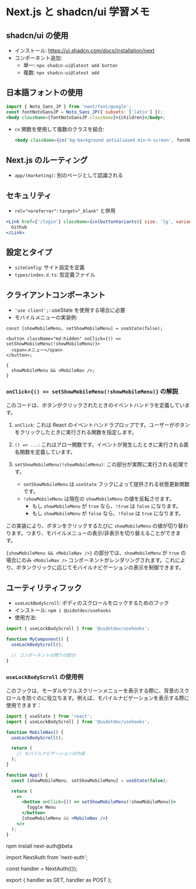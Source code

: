 # Next.js と shadcn/ui 学習メモ

## shadcn/ui の使用

- インストール: https://ui.shadcn.com/docs/installation/next
- コンポーネント追加:
  - 単一: `npx shadcn-ui@latest add button`
  - 複数: `npx shadcn-ui@latest add`

## 日本語フォントの使用

```jsx
import { Noto_Sans_JP } from 'next/font/google';
const fontNotoSansJP = Noto_Sans_JP({ subsets: ['latin'] });
<body className={fontNotoSansJP.className}>{children}</body>;
```

- `cn` 関数を使用して複数のクラスを結合:
  ```jsx
  <body className={cn('bg-background antialiased min-h-screen', fontNotoSansJP.className)}>{children}</body>
  ```

## Next.js のルーティング

- `app/(marketing)`: 別のページとして認識される

## セキュリティ

- `rel="noreferrer"`: `target="_blank"` と併用

```jsx
<Link href={'/login'} className={cn(buttonVariants({ size: 'lg', variant: 'outline' }))} target="_blank" rel="noreferrer">
  Github
</Link>
```

## 設定とタイプ

- `siteConfig`: サイト設定を定義
- `types/index.d.ts`: 型定義ファイル

## クライアントコンポーネント

- `'use client';`: useState を使用する場合に必要
- モバイルメニューの実装例:

```tsx
const [showMobileMenu, setShowMobileMenu] = useState(false);

<button className="md:hidden" onClick={() => setShowMobileMenu(!showMobileMenu)}>
  <span>メニュー</span>
</button>;

{
  showMobileMenu && <MobileNav />;
}
```

### `onClick={() => setShowMobileMenu(!showMobileMenu)}` の解説

このコードは、ボタンがクリックされたときのイベントハンドラを定義しています。

1. `onClick`: これは React のイベントハンドラプロップです。ユーザーがボタンをクリックしたときに実行される関数を指定します。

2. `() => ...`: これはアロー関数です。イベントが発生したときに実行される匿名関数を定義しています。

3. `setShowMobileMenu(!showMobileMenu)`: この部分が実際に実行される処理です。
   - `setShowMobileMenu` は `useState` フックによって提供される状態更新関数です。
   - `!showMobileMenu` は現在の `showMobileMenu` の値を反転させます。
     - もし `showMobileMenu` が `true` なら、`!true` は `false` になります。
     - もし `showMobileMenu` が `false` なら、`!false` は `true` になります。

この実装により、ボタンをクリックするたびに `showMobileMenu` の値が切り替わります。つまり、モバイルメニューの表示/非表示を切り替えることができます。

`{showMobileMenu && <MobileNav />}` の部分では、`showMobileMenu` が `true` の場合にのみ `<MobileNav />` コンポーネントがレンダリングされます。これにより、ボタンクリックに応じてモバイルナビゲーションの表示を制御できます。

## ユーティリティフック

- `useLockBodyScroll`: ボディのスクロールをロックするためのフック
- インストール: `npm i @uidotdev/usehooks`
- 使用方法:

```jsx
import { useLockBodyScroll } from '@uidotdev/usehooks';

function MyComponent() {
  useLockBodyScroll();

  // コンポーネントの残りの部分
}
```

### `useLockBodyScroll` の使用例

このフックは、モーダルやフルスクリーンメニューを表示する際に、背景のスクロールを防ぐのに役立ちます。例えば、モバイルナビゲーションを表示する際に使用できます：

```jsx
import { useState } from 'react';
import { useLockBodyScroll } from '@uidotdev/usehooks';

function MobileNav() {
  useLockBodyScroll();

  return (
    // モバイルナビゲーションの内容
  );
}

function App() {
  const [showMobileMenu, setShowMobileMenu] = useState(false);

  return (
    <>
      <button onClick={() => setShowMobileMenu(!showMobileMenu)}>
        Toggle Menu
      </button>
      {showMobileMenu && <MobileNav />}
    </>
  );
}
```

npm install next-auth@beta

import NextAuth from 'next-auth';

const handler = NextAuth({});

export { handler as GET, handler as POST };
